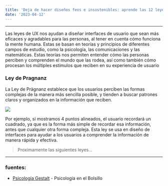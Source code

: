 ```yaml
---
title: 'Deja de hacer diseños feos e insostenibles: aprende las 12 leyes del UX y transforma tus interfaces'
date: '2023-04-12'
---
```

---
Las leyes de UX nos ayudan a diseñar interfaces de usuario que sean más eficaces y agradables para las personas, al tener en cuenta cómo funciona la mente humana.
Estas se basan en teorías y principios de diferentes campos de estudio, como la psicología, las comunicaciones y las matemáticas. Estas teorías nos permiten entender cómo las personas perciben y comprenden el mundo que las rodea, así como también cómo procesan los múltiples estímulos que reciben en su experiencia de usuario

### Ley de Pragnanz
La Ley de Prägnanz establece que los usuarios perciben las formas complejas de la manera más sencilla posible, y tienden a buscar patrones claros y organizados en la información que reciben.

![](https://i.imgur.com/Vrkpgrz.png)

Por ejemplo, si mostramos 4 puntos alineados, el usuario recordará un cuadrado, ya que es la forma más simple de recordar esa información, antes que cualquier otra forma compleja. Esta ley se usa en diseño de interfaces para ayudar a los usuarios a comprender la información de manera rápida y efectiva.

> Proximamente las siguientes leyes...


---

### fuentes:
- [Psicología Gestalt](https://psicologiaenelbolsillo.com/psicologia-gestalt-cuando-el-todo-es-mayor-que-la-suma-de-sus-partes/) - Psicologia en el Bolsillo
